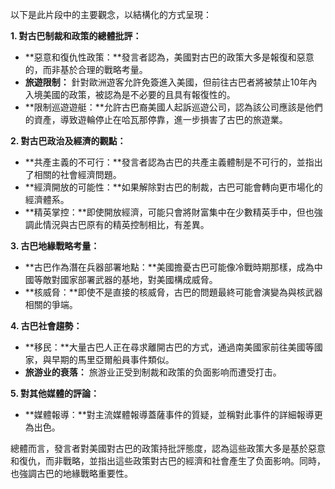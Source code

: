 以下是此片段中的主要觀念，以結構化的方式呈現：

**1. 對古巴制裁和政策的總體批評：**

*   **惡意和復仇性政策：**發言者認為，美國對古巴的政策大多是報復和惡意的，而非基於合理的戰略考量。
*   **旅遊限制：** 針對歐洲遊客允許免簽進入美國，但前往古巴者將被禁止10年內入境美國的政策，被認為是不必要的且具有報復性的。
*   **限制巡遊遊艇：**允許古巴裔美國人起訴巡遊公司，認為該公司應該是他們的資產，導致遊輪停止在哈瓦那停靠，進一步損害了古巴的旅遊業。

**2. 對古巴政治及經濟的觀點：**

*   **共產主義的不可行：**發言者認為古巴的共產主義體制是不可行的，並指出了相關的社會經濟問題。
*   **經濟開放的可能性：**如果解除對古巴的制裁，古巴可能會轉向更市場化的經濟體系。
*   **精英掌控：**即使開放經濟，可能只會將財富集中在少數精英手中，但也強調此情況與古巴原有的精英控制相比，有差異。

**3. 古巴地緣戰略考量：**

*   **古巴作為潛在兵器部署地點：**美國擔憂古巴可能像冷戰時期那樣，成為中國等敵對國家部署武器的基地，對美國構成威脅。
*   **核威脅：**即使不是直接的核威脅，古巴的問題最終可能會演變為與核武器相關的爭端。

**4. 古巴社會趨勢：**

*   **移民：**大量古巴人正在尋求離開古巴的方式，通過南美國家前往美國等國家，與早期的馬里亞爾船員事件類似。
*   **旅游业的衰落：** 旅游业正受到制裁和政策的负面影响而遭受打击。

**5. 對其他媒體的評論：**

*   **媒體報導：**對主流媒體報導蓋薩事件的質疑，並稱對此事件的詳細報導更為出色。

總體而言，發言者對美國對古巴的政策持批評態度，認為這些政策大多是基於惡意和復仇，而非戰略，並指出這些政策對古巴的經濟和社會產生了负面影响。同時，也強調古巴的地緣戰略重要性。